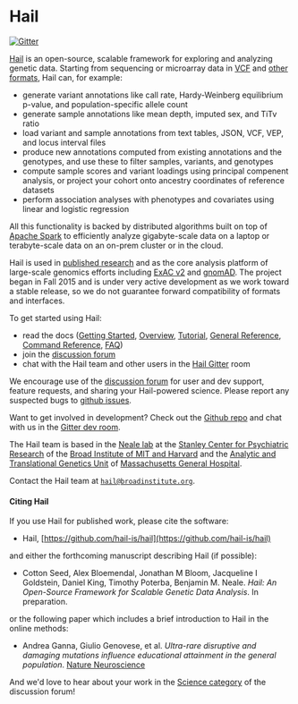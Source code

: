 # Hail

[![Gitter](https://badges.gitter.im/hail-is/hail.svg)](https://gitter.im/hail-is/hail?utm_source=badge&utm_medium=badge&utm_campaign=pr-badge)

[Hail](https://hail.is) is an open-source, scalable framework for exploring and analyzing genetic data. Starting from sequencing or microarray data in [VCF](https://samtools.github.io/hts-specs/VCFv4.2.pdf) and [other formats](https://hail.is/reference.html#Importing), Hail can, for example:

 - generate variant annotations like call rate, Hardy-Weinberg equilibrium p-value, and population-specific allele count
 - generate sample annotations like mean depth, imputed sex, and TiTv ratio
 - load variant and sample annotations from text tables, JSON, VCF, VEP, and locus interval files
 - produce new annotations computed from existing annotations and the genotypes, and use these to filter samples, variants, and genotypes
 - compute sample scores and variant loadings using principal compenent analysis, or project your cohort onto ancestry coordinates of reference datasets
 - perform association analyses with phenotypes and covariates using linear and logistic regression

All this functionality is backed by distributed algorithms built on top of [Apache Spark](http://spark.apache.org/) to efficiently analyze gigabyte-scale data on a laptop or terabyte-scale data on an on-prem cluster or in the cloud.

Hail is used in [published research](http://biorxiv.org/content/early/2016/06/06/050195) and as the core analysis platform of large-scale genomics efforts including [ExAC v2](http://exac.broadinstitute.org/) and [gnomAD](http://gnomad.broadinstitute.org/). The project began in Fall 2015 and is under very active development as we work toward a stable release, so we do not guarantee forward compatibility of formats and interfaces.

To get started using Hail:

- read the docs ([Getting Started](https://hail.is/getting_started.html), [Overview](https://hail.is/overview.html), [Tutorial](https://hail.is/tutorial.html), [General Reference](https://hail.is/reference.html), [Command Reference](https://hail.is/commands.html), [FAQ](https://hail.is/faq.html))
- join the [discussion forum](http://discuss.hail.is) 
- chat with the Hail team and other users in the [Hail Gitter](https://gitter.im/hail-is/hail) room

We encourage use of the [discussion forum](http://discuss.hail.is) for user and dev support, feature requests, and sharing your Hail-powered science. Please report any suspected bugs to [github issues](https://github.com/hail-is/hail/issues).

Want to get involved in development? Check out the [Github repo](https://github.com/hail-is/hail) and chat with us in the [Gitter dev room](https://gitter.im/hail-is/hail-dev).

The Hail team is based in the [Neale lab](https://nealelab.squarespace.com/) at the [Stanley Center for Psychiatric Research](http://www.broadinstitute.org/scientific-community/science/programs/psychiatric-disease/stanley-center-psychiatric-research/stanle) of the [Broad Institute of MIT and Harvard](http://www.broadinstitute.org) and the [Analytic and Translational Genetics Unit](https://www.atgu.mgh.harvard.edu/) of [Massachusetts General Hospital](http://www.massgeneral.org/).

Contact the Hail team at
<a href="mailto:hail@broadinstitute.org"><code>hail@broadinstitute.org</code></a>.


#### Citing Hail

If you use Hail for published work, please cite the software:

 - Hail, [https://github.com/hail-is/hail](https://github.com/hail-is/hail)

and either the forthcoming manuscript describing Hail (if possible):

 - Cotton Seed, Alex Bloemendal, Jonathan M Bloom, Jacqueline I Goldstein, Daniel King, Timothy Poterba, Benjamin M. Neale.  _Hail: An Open-Source Framework for Scalable Genetic Data Analysis_.  In preparation.

or the following paper which includes a brief introduction to Hail in the online methods:

 - Andrea Ganna, Giulio Genovese, et al. _Ultra-rare disruptive and damaging mutations influence educational attainment in the general population_.  [Nature Neuroscience](http://www.nature.com/neuro/journal/vaop/ncurrent/full/nn.4404.html)

And we'd love to hear about your work in the [Science category](http://discuss.hail.is/c/science) of the discussion forum!
